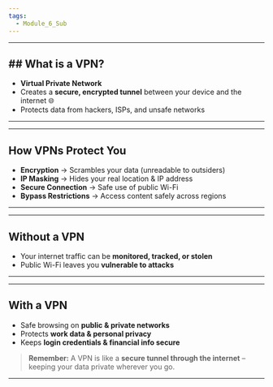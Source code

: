 ```yaml
---
tags:
  - Module_6_Sub
---
```

---
## ## What is a VPN?

- **Virtual Private Network**
- Creates a **secure, encrypted tunnel** between your device and the internet 🌐
- Protects data from hackers, ISPs, and unsafe networks

---


---
## How VPNs Protect You

- **Encryption** → Scrambles your data (unreadable to outsiders)
- **IP Masking** → Hides your real location & IP address
- **Secure Connection** → Safe use of public Wi-Fi
- **Bypass Restrictions** → Access content safely across regions

---


---
## Without a VPN

- Your internet traffic can be **monitored, tracked, or stolen**    
- Public Wi-Fi leaves you **vulnerable to attacks**

---


---
## With a VPN

- Safe browsing on **public & private networks**
- Protects **work data & personal privacy**
- Keeps **login credentials & financial info secure**

> **Remember:** A VPN is like a **secure tunnel through the internet** – keeping your data private wherever you go.

---
